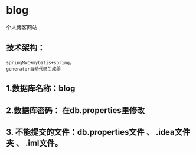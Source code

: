 # blog
个人博客网站
## 技术架构：
    springMVC+mybatis+spring。
    generator自动代码生成器
## 1.数据库名称：blog
## 2.数据库密码： 在db.properties里修改
## 3. 不能提交的文件：db.properties文件 、 .idea文件夹 、 .iml文件。
